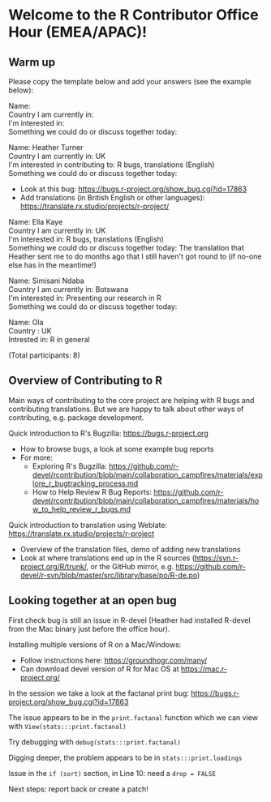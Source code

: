 # Welcome to the R Contributor Office Hour (EMEA/APAC)!

## Warm up

Please copy the template below and add your answers (see the example below):

Name:  
Country I am currently in:  
I'm interested in:  
Something we could do or discuss together today:   
    
Name: Heather Turner  
Country I am currently in: UK  
I'm interested in contributing to: R bugs, translations (English)  
Something we could do or discuss together today: 
 - Look at this bug: https://bugs.r-project.org/show_bug.cgi?id=17863
 - Add translations (in British English or other languages): https://translate.rx.studio/projects/r-project/
    
Name: Ella Kaye  
Country I am currently in: UK  
I'm interested in: R bugs, translations (English)  
Something we could do or discuss together today: The translation that Heather sent me to do months ago that I still haven't got round to (if no-one else has in the meantime!)

Name: Simisani Ndaba  
Country I am currently in: Botswana  
I'm interested in: Presenting our research in R  
Something we could do or discuss together today:   

Name: Ola  
Country : UK  
Intrested in: R in general  

(Total participants: 8)

## Overview of Contributing to R

Main ways of contributing to the core project are helping with R bugs and contributing translations. But we are happy to talk about other ways of contributing, e.g. package development.

Quick introduction to R's Bugzilla: https://bugs.r-project.org
 - How to browse bugs, a look at some example bug reports
 - For more: 
      - Exploring R's Bugzilla: https://github.com/r-devel/rcontribution/blob/main/collaboration_campfires/materials/explore_r_bugtracking_process.md
      - How to Help Review R Bug Reports: https://github.com/r-devel/rcontribution/blob/main/collaboration_campfires/materials/how_to_help_review_r_bugs.md
 
Quick introduction to translation using Weblate: https://translate.rx.studio/projects/r-project
 - Overview of the translation files, demo of adding new translations
 - Look at where translations end up in the R sources (https://svn.r-project.org/R/trunk/, or the GitHub mirror, e.g. https://github.com/r-devel/r-svn/blob/master/src/library/base/po/R-de.po)
 
 ## Looking together at an open bug
 
First check bug is still an issue in R-devel (Heather had installed R-devel from the Mac binary just before the office hour).

Installing multiple versions of R on a Mac/Windows:
-  Follow instructions here: https://groundhogr.com/many/
- Can download devel version of R for Mac OS at https://mac.r-project.org/

In the session we take a look at the factanal print bug: https://bugs.r-project.org/show_bug.cgi?id=17863

The issue appears to be in the `print.factanal` function which we can view with `View(stats:::print.factanal)`

Try debugging with 
   `debug(stats:::print.factanal)` 
    
Digging deeper, the problem appears to be in `stats:::print.loadings`

Issue in the `if (sort)` section, in Line 10: need a `drop = FALSE` 

Next steps: report back or create a patch!

